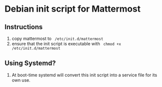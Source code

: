 # Debian init script for Mattermost

## Instructions
1. copy mattermost to ``` /etc/init.d/mattermost```
2. ensure that the init script is executable with ``` chmod +x /etc/init.d/mattermost```

## Using Systemd?
1. At boot-time systemd will convert this init script into a service file for its own use.
